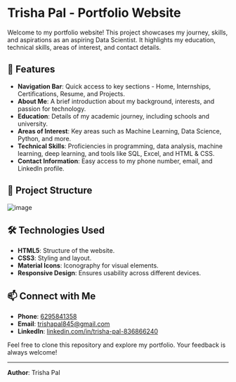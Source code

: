 # Trisha Pal - Portfolio Website

Welcome to my portfolio website! This project showcases my journey, skills, and aspirations as an aspiring Data Scientist. It highlights my education, technical skills, areas of interest, and contact details.

## 🌟 Features

- **Navigation Bar**: Quick access to key sections - Home, Internships, Certifications, Resume, and Projects.
- **About Me**: A brief introduction about my background, interests, and passion for technology.
- **Education**: Details of my academic journey, including schools and university.
- **Areas of Interest**: Key areas such as Machine Learning, Data Science, Python, and more.
- **Technical Skills**: Proficiencies in programming, data analysis, machine learning, deep learning, and tools like SQL, Excel, and HTML & CSS.
- **Contact Information**: Easy access to my phone number, email, and LinkedIn profile.

## 📂 Project Structure

![image](https://github.com/user-attachments/assets/ec8e706b-6811-4964-a192-13c90f77e678)




## 🛠️ Technologies Used

- **HTML5**: Structure of the website.
- **CSS3**: Styling and layout.
- **Material Icons**: Iconography for visual elements.
- **Responsive Design**: Ensures usability across different devices.

## 📫 Connect with Me

- **Phone**: [6295841358](tel:+916295841358)
- **Email**: [trishapal845@gmail.com](mailto:trishapal845@gmail.com)
- **LinkedIn**: [linkedin.com/in/trisha-pal-836866240](https://www.linkedin.com/in/trisha-pal-836866240)

Feel free to clone this repository and explore my portfolio. Your feedback is always welcome!

---
**Author**: Trisha Pal  
